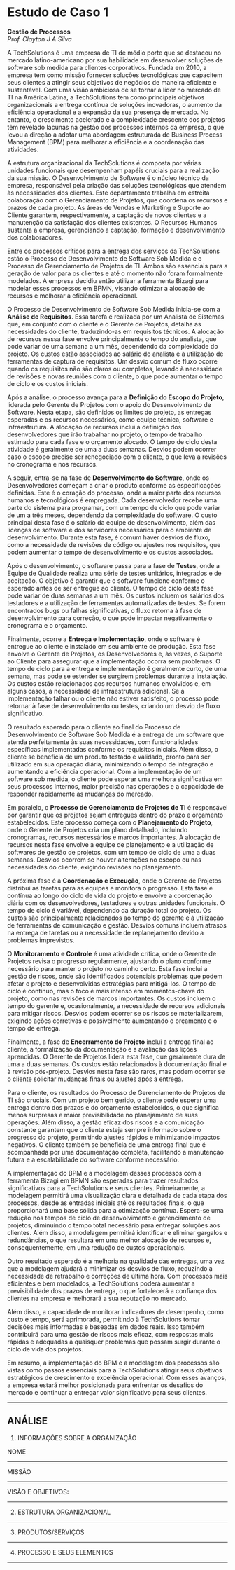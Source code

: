 # Estudo de Caso 1
**Gestão de Processos**  
*Prof. Clayton J A Silva*

A TechSolutions é uma empresa de TI de médio porte que se destacou no mercado latino-americano por sua habilidade em desenvolver soluções de software sob medida para clientes corporativos. Fundada em 2010, a empresa tem como missão fornecer soluções tecnológicas que capacitem seus clientes a atingir seus objetivos de negócios de maneira eficiente e sustentável. Com uma visão ambiciosa de se tornar a líder no mercado de TI na América Latina, a TechSolutions tem como principais objetivos organizacionais a entrega contínua de soluções inovadoras, o aumento da eficiência operacional e a expansão da sua presença de mercado. No entanto, o crescimento acelerado e a complexidade crescente dos projetos têm revelado lacunas na gestão dos processos internos da empresa, o que levou a direção a adotar uma abordagem estruturada de Business Process Management (BPM) para melhorar a eficiência e a coordenação das atividades.

A estrutura organizacional da TechSolutions é composta por várias unidades funcionais que desempenham papéis cruciais para a realização da sua missão. O Desenvolvimento de Software é o núcleo técnico da empresa, responsável pela criação das soluções tecnológicas que atendem às necessidades dos clientes. Este departamento trabalha em estreita colaboração com o Gerenciamento de Projetos, que coordena os recursos e prazos de cada projeto. As áreas de Vendas e Marketing e Suporte ao Cliente garantem, respectivamente, a captação de novos clientes e a manutenção da satisfação dos clientes existentes. O Recursos Humanos sustenta a empresa, gerenciando a captação, formação e desenvolvimento dos colaboradores.

Entre os processos críticos para a entrega dos serviços da TechSolutions estão o Processo de Desenvolvimento de Software Sob Medida e o Processo de Gerenciamento de Projetos de TI. Ambos são essenciais para a geração de valor para os clientes e até o momento não foram formalmente modelados. A empresa decidiu então utilizar a ferramenta Bizagi para modelar esses processos em BPMN, visando otimizar a alocação de recursos e melhorar a eficiência operacional.

O Processo de Desenvolvimento de Software Sob Medida inicia-se com a **Análise de Requisitos**. Essa tarefa é realizada por um Analista de Sistemas que, em conjunto com o cliente e o Gerente de Projetos, detalha as necessidades do cliente, traduzindo-as em requisitos técnicos. A alocação de recursos nessa fase envolve principalmente o tempo do analista, que pode variar de uma semana a um mês, dependendo da complexidade do projeto. Os custos estão associados ao salário do analista e à utilização de ferramentas de captura de requisitos. Um desvio comum de fluxo ocorre quando os requisitos não são claros ou completos, levando à necessidade de revisões e novas reuniões com o cliente, o que pode aumentar o tempo de ciclo e os custos iniciais.

Após a análise, o processo avança para a **Definição do Escopo do Projeto**, liderada pelo Gerente de Projetos com o apoio do Desenvolvimento de Software. Nesta etapa, são definidos os limites do projeto, as entregas esperadas e os recursos necessários, como equipe técnica, software e infraestrutura. A alocação de recursos inclui a definição dos desenvolvedores que irão trabalhar no projeto, o tempo de trabalho estimado para cada fase e o orçamento alocado. O tempo de ciclo desta atividade é geralmente de uma a duas semanas. Desvios podem ocorrer caso o escopo precise ser renegociado com o cliente, o que leva a revisões no cronograma e nos recursos.

A seguir, entra-se na fase de **Desenvolvimento do Software**, onde os Desenvolvedores começam a criar o produto conforme as especificações definidas. Este é o coração do processo, onde a maior parte dos recursos humanos e tecnológicos é empregada. Cada desenvolvedor recebe uma parte do sistema para programar, com um tempo de ciclo que pode variar de um a três meses, dependendo da complexidade do software. O custo principal desta fase é o salário da equipe de desenvolvimento, além das licenças de software e dos servidores necessários para o ambiente de desenvolvimento. Durante esta fase, é comum haver desvios de fluxo, como a necessidade de revisões de código ou ajustes nos requisitos, que podem aumentar o tempo de desenvolvimento e os custos associados.

Após o desenvolvimento, o software passa para a fase de **Testes**, onde a Equipe de Qualidade realiza uma série de testes unitários, integrados e de aceitação. O objetivo é garantir que o software funcione conforme o esperado antes de ser entregue ao cliente. O tempo de ciclo desta fase pode variar de duas semanas a um mês. Os custos incluem os salários dos testadores e a utilização de ferramentas automatizadas de testes. Se forem encontrados bugs ou falhas significativas, o fluxo retorna à fase de desenvolvimento para correção, o que pode impactar negativamente o cronograma e o orçamento.

Finalmente, ocorre a **Entrega e Implementação**, onde o software é entregue ao cliente e instalado em seu ambiente de produção. Esta fase envolve o Gerente de Projetos, os Desenvolvedores e, às vezes, o Suporte ao Cliente para assegurar que a implementação ocorra sem problemas. O tempo de ciclo para a entrega e implementação é geralmente curto, de uma semana, mas pode se estender se surgirem problemas durante a instalação. Os custos estão relacionados aos recursos humanos envolvidos e, em alguns casos, à necessidade de infraestrutura adicional. Se a implementação falhar ou o cliente não estiver satisfeito, o processo pode retornar à fase de desenvolvimento ou testes, criando um desvio de fluxo significativo.

O resultado esperado para o cliente ao final do Processo de Desenvolvimento de Software Sob Medida é a entrega de um software que atenda perfeitamente às suas necessidades, com funcionalidades específicas implementadas conforme os requisitos iniciais. Além disso, o cliente se beneficia de um produto testado e validado, pronto para ser utilizado em sua operação diária, minimizando o tempo de integração e aumentando a eficiência operacional. Com a implementação de um software sob medida, o cliente pode esperar uma melhora significativa em seus processos internos, maior precisão nas operações e a capacidade de responder rapidamente às mudanças do mercado.

Em paralelo, o **Processo de Gerenciamento de Projetos de TI** é responsável por garantir que os projetos sejam entregues dentro do prazo e orçamento estabelecidos. Este processo começa com o **Planejamento do Projeto**, onde o Gerente de Projetos cria um plano detalhado, incluindo cronogramas, recursos necessários e marcos importantes. A alocação de recursos nesta fase envolve a equipe de planejamento e a utilização de softwares de gestão de projetos, com um tempo de ciclo de uma a duas semanas. Desvios ocorrem se houver alterações no escopo ou nas necessidades do cliente, exigindo revisões no planejamento.

A próxima fase é a **Coordenação e Execução**, onde o Gerente de Projetos distribui as tarefas para as equipes e monitora o progresso. Esta fase é contínua ao longo do ciclo de vida do projeto e envolve a coordenação diária com os desenvolvedores, testadores e outras unidades funcionais. O tempo de ciclo é variável, dependendo da duração total do projeto. Os custos são principalmente relacionados ao tempo do gerente e à utilização de ferramentas de comunicação e gestão. Desvios comuns incluem atrasos na entrega de tarefas ou a necessidade de replanejamento devido a problemas imprevistos.

O **Monitoramento e Controle** é uma atividade crítica, onde o Gerente de Projetos revisa o progresso regularmente, ajustando o plano conforme necessário para manter o projeto no caminho certo. Esta fase inclui a gestão de riscos, onde são identificados potenciais problemas que podem afetar o projeto e desenvolvidas estratégias para mitigá-los. O tempo de ciclo é contínuo, mas o foco é mais intenso em momentos-chave do projeto, como nas revisões de marcos importantes. Os custos incluem o tempo do gerente e, ocasionalmente, a necessidade de recursos adicionais para mitigar riscos. Desvios podem ocorrer se os riscos se materializarem, exigindo ações corretivas e possivelmente aumentando o orçamento e o tempo de entrega.

Finalmente, a fase de **Encerramento do Projeto** inclui a entrega final ao cliente, a formalização da documentação e a avaliação das lições aprendidas. O Gerente de Projetos lidera esta fase, que geralmente dura de uma a duas semanas. Os custos estão relacionados à documentação final e à revisão pós-projeto. Desvios nesta fase são raros, mas podem ocorrer se o cliente solicitar mudanças finais ou ajustes após a entrega.

Para o cliente, os resultados do Processo de Gerenciamento de Projetos de TI são cruciais. Com um projeto bem gerido, o cliente pode esperar uma entrega dentro dos prazos e do orçamento estabelecidos, o que significa menos surpresas e maior previsibilidade no planejamento de suas operações. Além disso, a gestão eficaz dos riscos e a comunicação constante garantem que o cliente esteja sempre informado sobre o progresso do projeto, permitindo ajustes rápidos e minimizando impactos negativos. O cliente também se beneficia de uma entrega final que é acompanhada por uma documentação completa, facilitando a manutenção futura e a escalabilidade do software conforme necessário.

A implementação do BPM e a modelagem desses processos com a ferramenta Bizagi em BPMN são esperadas para trazer resultados significativos para a TechSolutions e seus clientes. Primeiramente, a modelagem permitirá uma visualização clara e detalhada de cada etapa dos processos, desde as entradas iniciais até os resultados finais, o que proporcionará uma base sólida para a otimização contínua. Espera-se uma redução nos tempos de ciclo de desenvolvimento e gerenciamento de projetos, diminuindo o tempo total necessário para entregar soluções aos clientes. Além disso, a modelagem permitirá identificar e eliminar gargalos e redundâncias, o que resultará em uma melhor alocação de recursos e, consequentemente, em uma redução de custos operacionais.

Outro resultado esperado é a melhoria na qualidade das entregas, uma vez que a modelagem ajudará a minimizar os desvios de fluxo, reduzindo a necessidade de retrabalho e correções de última hora. Com processos mais eficientes e bem modelados, a TechSolutions poderá aumentar a previsibilidade dos prazos de entrega, o que fortalecerá a confiança dos clientes na empresa e melhorará a sua reputação no mercado.

Além disso, a capacidade de monitorar indicadores de desempenho, como custo e tempo, será aprimorada, permitindo à TechSolutions tomar decisões mais informadas e baseadas em dados reais. Isso também contribuirá para uma gestão de riscos mais eficaz, com respostas mais rápidas e adequadas a quaisquer problemas que possam surgir durante o ciclo de vida dos projetos.

Em resumo, a implementação do BPM e a modelagem dos processos são vistas como passos essenciais para a TechSolutions atingir seus objetivos estratégicos de crescimento e excelência operacional. Com esses avanços, a empresa estará melhor posicionada para enfrentar os desafios do mercado e continuar a entregar valor significativo para seus clientes.

---
## ANÁLISE

1.	INFORMAÇÕES SOBRE A ORGANIZAÇÃO

NOME 

_____________________________________________________________________________________________________________________________  

MISSÃO

___________________________________________________________________________________________________________________________________  

VISÃO E OBJETIVOS:

___________________________________________________________________________________________________________________________________  

2.	ESTRUTURA ORGANIZACIONAL
______________________________________________________________________________________________________________________________________________________________________________________________________________________________________________________________________
3.	PRODUTOS/SERVIÇOS
______________________________________________________________________________________________________________________________________________________________________________________________________________________________________________________________________
4.	PROCESSO E SEUS ELEMENTOS
_____________________________________________________________________________________________________________________________________________________________________________________________________________________________________________________________________________________________________________________________________________________________________________________________________________________________________________________________________________________________________________________________________________________________________________________________________________________________________________________________________________________________________________________________________________________________________________________________________________________________________________________________________________________________________________________________________________________
